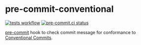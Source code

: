 # pre-commit-conventional

[![tests workflow](https://github.com/agriffis/pre-commit-conventional/actions/workflows/tests.yml/badge.svg)](https://github.com/agriffis/pre-commit-conventional/actions/workflows/tests.yml) [![pre-commit.ci status](https://results.pre-commit.ci/badge/github/agriffis/pre-commit-conventional/main.svg)](https://results.pre-commit.ci/latest/github/agriffis/pre-commit-conventional/main)

[pre-commit](https://pre-commit.com/) hook to check commit message for
conformance to [Conventional Commits](https://www.conventionalcommits.org/).
